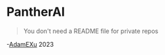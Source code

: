 # PantherAI
> You don't need a README file for private repos

-[AdamEXu](https://github.com/AdamEXu) 2023
